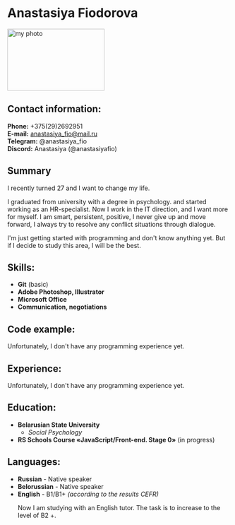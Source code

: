 <h1>Anastasiya Fiodorova</h1>


<img src="assets/img/Me.jpg" alt="my photo" width="220" height="140">


<h2> Contact information:</h2> 


<b>Phone:</b> +375(29)2692951 <br >
<b>E-mail:</b> anastasiya_fio@mail.ru <br >
<b>Telegram:</b> @anastasiya_fio <br >
<b>Discord:</b> Anastasiya (@anastasiyafio)


<h2> Summary</h2>


<p>I recently turned 27 and I want to change my life.</p>
<p>I graduated from university with a degree in psychology. and started working as an HR-specialist. Now I work in the IT direction, and I want more for myself. I am smart, persistent, positive, I never give up and move forward, I always try to resolve any conflict situations through dialogue.</p>
<p>I'm just getting started with programming and don't know anything yet. But if I decide to study this area, I will be the best.</p>


<h2> Skills:</h2>


<ul>
<li><b>Git</b> (basic)</li>
<li><b>Adobe Photoshop, Illustrator</b></li>
<li><b>Microsoft Office</b></li>
<li><b>Сommunication, negotiations</b></li>
</ul>


<h2>Code example:</h2> 

<p>Unfortunately, I don't have any programming experience yet.</p>


<h2>Experience:</h2>


<p>Unfortunately, I don't have any programming experience yet.</p>


<h2>Education:</h2>


<ul>
<li><b>Belarusian State University</b>
<ul>
<li><i>Social Psychology</i></li>
</ul>
<li><b>RS Schools Course «JavaScript/Front-end. Stage 0»</b> (in progress)</li>
</ul>


<h2>Languages:</h2>


<ul>
<li><b>Russian</b> - Native speaker</li>
<li><b>Belorussian</b> - Native speaker</li>
<li><b>English</b> - B1/B1+  <i>(according to the results CEFR)</i></li>

<p>Now I am studying with an English tutor. The task is to increase to the level of B2 +.</p>
